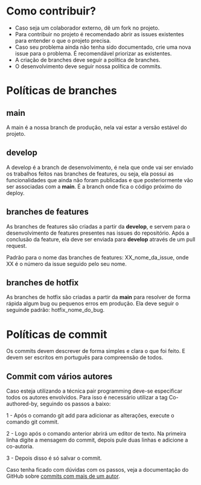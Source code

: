 # Como contribuir? 

* Caso seja um colaborador externo, dê um fork no projeto.
* Para contribuir no projeto é recomendado abrir as issues existentes para entender o que o projeto precisa.
* Caso seu problema ainda não tenha sido documentado, crie uma nova issue para o problema. É recomendável priorizar as existentes.
* A criação de branches deve seguir a política de branches.
* O desenvolvimento deve seguir nossa política de commits.

# Políticas de branches

## main

A main é a nossa branch de produção, nela vai estar a versão estável do projeto.

## develop
A develop é a branch de desenvolvimento, é nela que onde vai ser enviado os trabalhos feitos nas branches de features, ou seja, ela possui as funcionalidades que ainda não foram publicadas e que posteriormente vão ser associadas com a **main**. É a branch onde fica o código próximo do deploy.

## branches de features

As branches de features são criadas a partir da **develop**, e servem para o desenvolvimento de features presentes nas issues do repositório. Após a conclusão da feature, ela deve ser enviada para **develop** através de um pull request.

Padrão para o nome das branches de features: XX_nome_da_issue, onde XX é o número da issue seguido pelo seu nome.

## branches de hotfix 

As branches de hotfix são criadas a partir da **main** para resolver de forma rápida algum bug ou pequenos erros em produção. Ela deve seguir o seguinde padrão: hotfix_nome_do_bug.

# Políticas de commit

Os commits devem descrever de forma simples e clara o que foi feito. E devem ser escritos em português para compreensão de todos.

## Commit com vários autores
Caso esteja utilizando a técnica pair programming deve-se especificar todos os autores envolvidos. Para isso é necessário utilizar a tag Co-authored-by, seguindo os passos a baixo:

1 - Após o comando git add para adicionar as alterações, execute o comando git commit.

2 - Logo após o comando anterior abrirá um editor de texto. Na primeira linha digite a mensagem do commit, depois pule duas linhas e adicione a co-autoria.

3 - Depois disso é só salvar o commit.

Caso tenha ficado com dúvidas com os passos, veja a documentação do GitHub sobre [commits com mais de um autor](https://docs.github.com/pt/pull-requests/committing-changes-to-your-project/creating-and-editing-commits/creating-a-commit-with-multiple-authors
).